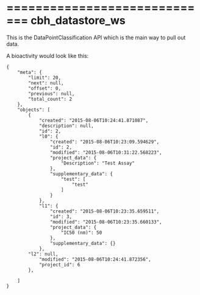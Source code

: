 =============================
cbh_datastore_ws 
=============================





This is the DataPointClassification API which is the main way to pull out data.

A bioactivity would look like this:

```
{
    "meta": {
        "limit": 20,
        "next": null,
        "offset": 0,
        "previous": null,
        "total_count": 2
    },
    "objects": [
        {
            "created": "2015-08-06T10:24:41.871087",
            "description": null,
            "id": 2,
            "l0": {
                "created": "2015-08-06T10:23:09.594629",
                "id": 2,
                "modified": "2015-08-06T10:31:22.568223",
                "project_data": {
                    "Description": "Test Assay"
                },
                "supplementary_data": {
                    "test": [
                        "test"
                    ]
                }
            },
            "l1": {
                "created": "2015-08-06T10:23:35.659511",
                "id": 3,
                "modified": "2015-08-06T10:23:35.660133",
                "project_data": {
                    "IC50 (nm)": 50
                },
                "supplementary_data": {}
            },
        "l2": null,
            "modified": "2015-08-06T10:24:41.872356",
            "project_id": 6
        },
        
    ]
}
```